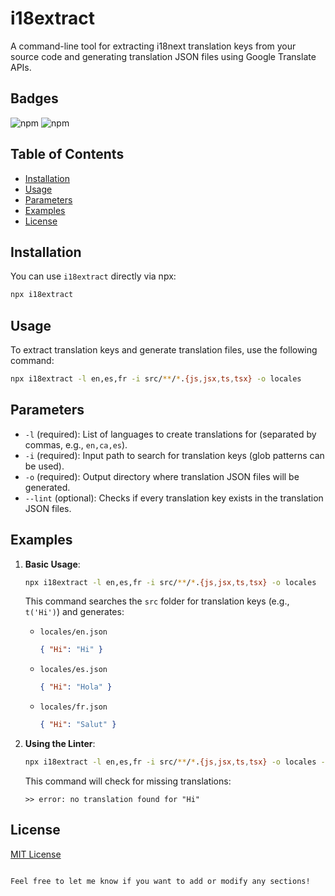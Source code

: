 # i18extract

A command-line tool for extracting i18next translation keys from your source code and generating translation JSON files using Google Translate APIs.

## Badges

![npm](https://img.shields.io/npm/v/i18extract) ![npm](https://img.shields.io/npm/dt/i18extract)

## Table of Contents

- [Installation](#installation)
- [Usage](#usage)
- [Parameters](#parameters)
- [Examples](#examples)
- [License](#license)

## Installation

You can use `i18extract` directly via npx:

```bash
npx i18extract
```

## Usage

To extract translation keys and generate translation files, use the following command:

```bash
npx i18extract -l en,es,fr -i src/**/*.{js,jsx,ts,tsx} -o locales
```

## Parameters

- `-l` (required): List of languages to create translations for (separated by commas, e.g., `en,ca,es`).
- `-i` (required): Input path to search for translation keys (glob patterns can be used).
- `-o` (required): Output directory where translation JSON files will be generated.
- `--lint` (optional): Checks if every translation key exists in the translation JSON files.

## Examples

1. **Basic Usage**:

   ```bash
   npx i18extract -l en,es,fr -i src/**/*.{js,jsx,ts,tsx} -o locales
   ```

   This command searches the `src` folder for translation keys (e.g., `t('Hi')`) and generates:

   - `locales/en.json`
     ```json
     { "Hi": "Hi" }
     ```
   - `locales/es.json`
     ```json
     { "Hi": "Hola" }
     ```
   - `locales/fr.json`
     ```json
     { "Hi": "Salut" }
     ```

2. **Using the Linter**:
   ```bash
   npx i18extract -l en,es,fr -i src/**/*.{js,jsx,ts,tsx} -o locales --lint
   ```
   This command will check for missing translations:
   ```
   >> error: no translation found for "Hi"
   ```

## License

[MIT License](LICENSE)

```

Feel free to let me know if you want to add or modify any sections!
```
